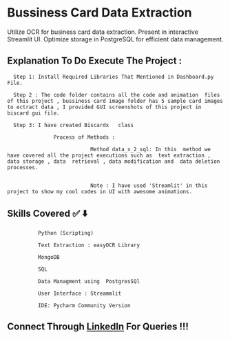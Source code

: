 # Bussiness Card Data Extraction 

Utilize OCR for business card data extraction. Present in interactive Streamlit UI. Optimize storage in PostgreSQL for efficient data management.


## Explanation To Do Execute The  Project : 

      Step 1: Install Required Libraries That Mentioned in Dashboard.py File.

      Step 2 : The code folder contains all the code and animation  files  of this project , bussiness card image folder has 5 sample card images to ectract data , I provided GUI screenshots of this project in biscard gui file. 

      Step 3: I have created Biscardx   class 
                  
                   Process of Methods :

                               Method data_x_2_sql: In this  method we have covered all the project executions such as  text extraction , data storage , data  retrieval , data modification and  data deletion processes.


                               Note : I have used 'Streamlit' in this project to show my cool codes in UI with awesome animations.

## Skills Covered ✅ ⬇️

              Python (Scripting)
              
              Text Extraction : easyOCR Library
              
              MongoDB
              
              SQL
              
              Data Managment using  PostgresSQl

              User Interface : Streammlit
              
              IDE: Pycharm Community Version


## Connect Through [Linkedln](https://www.linkedin.com/in/praveen-n-2b4004223/) For Queries !!!

           

                               

                                

                                

       







